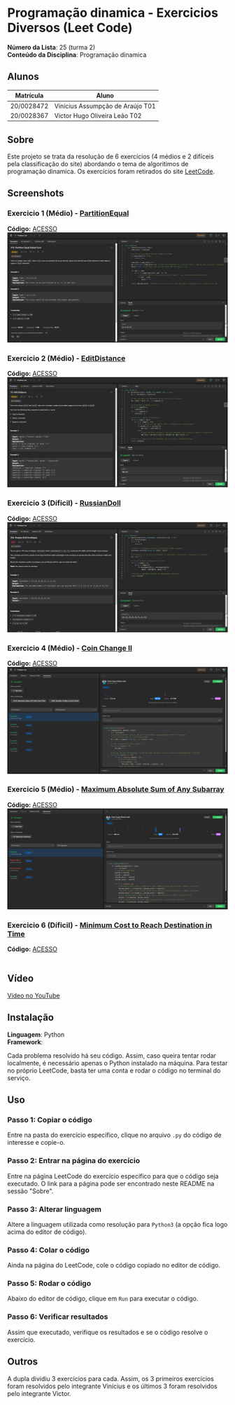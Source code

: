 # Programação dinamica - Exercicios Diversos (Leet Code)

**Número da Lista**: 25 (turma 2)<br>
**Conteúdo da Disciplina**: Programação dinamica<br>

## Alunos
|Matrícula | Aluno |
| -- | -- |
| 20/0028472  |  Vinícius Assumpção de Araújo T01 |
| 20/0028367  |  Victor Hugo Oliveira Leão T02 |

## Sobre 
Este projeto se trata da resolução de 6 exercícios (4 médios e 2 difíceis pela classificação do site) abordando o tema de algoritimos de programação dinamica. Os exercícios foram retirados do site [LeetCode](https://leetcode.com).

## Screenshots

### Exercicio 1 (Médio) - [PartitionEqual](https://leetcode.com/problems/partition-equal-subset-sum/)
**Código:** [ACESSO](PartitionEqual/PartitionEqual.py)<br>
![PartitionIMG](Assets/Partition.png)

### Exercicio 2 (Médio) - [EditDistance](https://leetcode.com/problems/edit-distance/)
**Código:** [ACESSO](EditDistance/EditDistance.py)<br>
![EditIMG](Assets/EditDist.png)

### Exercicio 3 (Díficil) - [RussianDoll](https://leetcode.com/problems/russian-doll-envelopes/)
**Código:** [ACESSO](RussianDoll/RussianDoll.py)<br>
![RussianIMG](Assets/Russian.png)

### Exercicio 4 (Médio) - [Coin Change II](https://leetcode.com/problems/coin-change-ii/)
**Código:** [ACESSO](CoinChange/CoinChange.py)<br>
![CoinChangeIMG](Assets/coinchange-accepted.png)

### Exercicio 5 (Médio) - [Maximum Absolute Sum of Any Subarray](https://leetcode.com/problems/maximum-absolute-sum-of-any-subarray/)
**Código:** [ACESSO](MaximumSumArray/MaximumSumArray.py)<br>
![Maximum Absolute Sum of Any SubarrayIMG](Assets/maximumsumabs-accepted.png)

### Exercicio 6 (Díficil) - [Minimum Cost to Reach Destination in Time](https://leetcode.com/problems/minimum-cost-to-reach-destination-in-time/)
**Código:** [ACESSO](MinimumCost/MinimumCost.py)<br>
![]()

## Vídeo

[Vídeo no YouTube]()


## Instalação 
**Linguagem**: Python<br>
**Framework**: <br>

Cada problema resolvido há seu código. Assim, caso queira tentar rodar localmente, é necessário apenas o Python instalado na máquina. Para testar no próprio LeetCode, basta ter uma conta e rodar o código no terminal do serviço.

## Uso 

### Passo 1: Copiar o código
Entre na pasta do exercício específico, clique no arquivo `.py` do código de interesse e copie-o.

### Passo 2: Entrar na página do exercício
Entre na página LeetCode do exercício específico para que o código seja executado. O link para a página pode ser encontrado neste README na sessão "Sobre".

### Passo 3: Alterar linguagem
Altere a linguagem utilizada como resolução para `Python3` (a opção fica logo acima do editor de código).

### Passo 4: Colar o código
Ainda na página do LeetCode, cole o código copiado no editor de código.

### Passo 5: Rodar o código
Abaixo do editor de código, clique em `Run` para executar o código.

### Passo 6: Verificar resultados
Assim que executado, verifique os resultados e se o código resolve o exercício.

## Outros

A dupla dividiu 3 exercícios para cada. Assim, os 3 primeiros exercícios foram resolvidos pelo integrante Vinícius e os últimos 3 foram resolvidos pelo integrante Victor.
